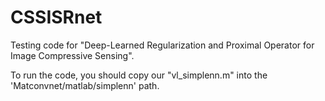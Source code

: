 # CSSISRnet
Testing code for "Deep-Learned Regularization and Proximal Operator for Image Compressive Sensing".

To run the code, you should copy our "vl_simplenn.m" into the 'Matconvnet/matlab/simplenn' path.
